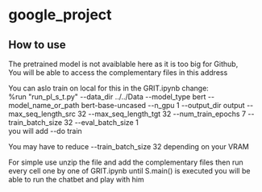 # google_project
 
## How to use 

The pretrained model is not avaiblable here as it is too big for Github,  
You will be able to access the complementary files in this address

You can aslo train on local for this in the GRIT.ipynb change:  
%run "run_pl_s_t.py" --data_dir ../../Data --model_type bert --model_name_or_path bert-base-uncased --n_gpu 1 --output_dir output --max_seq_length_src 32 --max_seq_length_tgt 32 --num_train_epochs 7 --train_batch_size 32 --eval_batch_size 1  
you will add --do train

You may have to reduce --train_batch_size 32 depending on your VRAM  

For simple use unzip the file and add the complementary files then run every cell one by one of GRIT.ipynb until S.main() is executed you will be able to run the chatbet and play with him 
